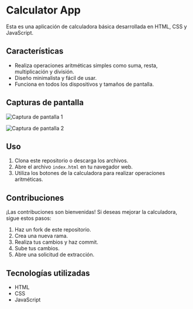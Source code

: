 # Calculator App

Esta es una aplicación de calculadora básica desarrollada en HTML, CSS y JavaScript.

## Características

- Realiza operaciones aritméticas simples como suma, resta, multiplicación y división.
- Diseño minimalista y fácil de usar.
- Funciona en todos los dispositivos y tamaños de pantalla.

## Capturas de pantalla

![Captura de pantalla 1](screenshot1.png)

![Captura de pantalla 2](screenshot2.png)

## Uso

1. Clona este repositorio o descarga los archivos.
2. Abre el archivo `index.html` en tu navegador web.
3. Utiliza los botones de la calculadora para realizar operaciones aritméticas.

## Contribuciones

¡Las contribuciones son bienvenidas! Si deseas mejorar la calculadora, sigue estos pasos:

1. Haz un fork de este repositorio.
2. Crea una nueva rama.
3. Realiza tus cambios y haz commit.
4. Sube tus cambios.
5. Abre una solicitud de extracción.

## Tecnologías utilizadas

- HTML
- CSS
- JavaScript
